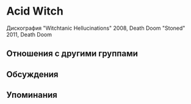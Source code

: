 # Acid Witch

Дискография
"Witchtanic Hellucinations" 2008, Death Doom
"Stoned" 2011, Death Doom

## Отношения с другими группами


## Обсуждения


## Упоминания

